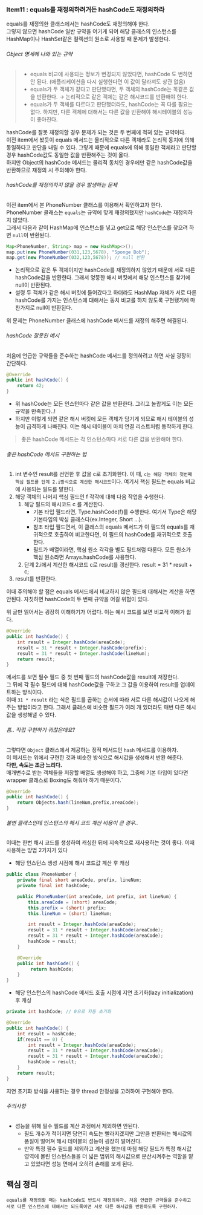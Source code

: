 ### Item11 : equals를 재정의하려거든 hashCode도 재정의하라

equals를 재정의한 클래스에서는 hashCode도 재정의해야 한다.  
그렇지 않으면 hashCode 일반 규약을 어기게 되어 해당 클래스의 인스턴스를
HashMap이나 HashSet같은 컬렉션의 원소로 사용할 때 문제가 발생한다.

###### Object 명세에 나와 있는 규약
>- equals 비교에 사용되는 정보가 변경되지 않았다면, hashCode 도 변하면 안 된다.
(애플리케이션을 다시 실행한다면 이 값이 달라져도 상관 없음)
>- equals가 두 객체가 같다고 판단했다면, 두 객체의 hashCode는 똑같은 값을 반환한다.
→ 논리적으로 같은 객체는 같은 해시코드를 반환해야 한다.
>- equals가 두 객체를 다르다고 판단했더라도, hashCode는 꼭 다를 필요는 없다.
하지만, 다른 객체에 대해서는 다른 값을 반환해야 해시테이블의 성능이 좋아진다.

hashCode를 잘못 재정의할 경우 문제가 되는 것은 두 번째에 적혀 있는 규약이다.  
이전 item에서 봤듯이 equals 메서드는 물리적으로 다른 객체라도 논리적 동치에 의해 동일하다고 판단을 내릴 수 있다.
그렇게 때문에 equals에 의해 동일한 객체라고 판단할 경우 hashCode값도 동일한 값을 반환해주는 것이 옳다.  
하지만 Object의 hashCode 메서드는 물리적 동치인 경우에만 같은 hashCode값을 반환하므로 재정의 시 주의해야 한다.

###### hashCode를 재정의하지 않을 경우 발생하는 문제 
이전 item에서 본 PhoneNumber 클래스를 이용해서 확인하고자 한다.  
PhoneNumber 클래스는 `equals`는 규약에 맞게 재정의했지만
`hashCode`는 재정의하지 않았다.  
그래서 다음과 같이 HashMap에 인스턴스를 넣고 get으로 해당 인스턴스를 찾으려 하면 `null`이 반환된다.
```java
Map<PhoneNumber, String> map = new HashMap<>();
map.put(new PhoneNumber(031,123,5678), "Sponge Bob");
map.get(new PhoneNumber(032,123,5678)); // null 반환
```
- 논리적으로 같은 두 객체이지만 hashCode를 재정의하지 않았기 때문에 서로 다른 hashCode값을 반환한다. 그래서 엉뚱한 해시 버킷에서 해당
인스턴스를 찾기에 null이 반환된다.
- 설령 두 객체가 같은 해시 버킷에 들어갔다고 하더라도 HashMap 자체가 서로 다른 hashCode를 가지는 인스턴스에 대해서는 동치 비교를 하지 않도록 구현됐기에
마찬가지로 null이 반환된다.

위 문제는 PhoneNumber 클래스에 hashCode 메서드를 재정의 해주면 해결된다.

###### hashCode 잘못된 예시
처음에 언급한 규약들을 준수하는 hashCode 메서드를 정의하려고 하면 사실 굉장히 간단하다.
```java
@Override 
public int hashCode() {
    return 42;
}
```
- 위 hashCode는 모든 인스턴마다 같은 값을 반환한다. 그리고 놀랍게도 이는 모든 규약을 만족한다..!  
- 하지만 이렇게 되면 같은 해시 버킷에 모든 객체가 담기게 되므로 해시 테이블의 성능이 급격하게 나빠진다. 이는 해시 테이블이 마치 연결 리스트처럼 동작하게 한다.

> 좋은 hashCode 메서드는 각 인스턴스마다 서로 다른 값을 반환해야 한다.

###### 좋은 hashCode 메서드 구현하는 법
1. int 변수인 result를 선언한 후 값을 c로 초기화한다.
이 때, `c는 해당 객체의 첫번째 핵심 필드를 단계 2.i방식으로 계산한 해시코드`이다.
여기서 핵심 필드는 equals 비교에 사용되는 필드를 말한다.
2. 해당 객체의 나머지 핵심 필드인 f 각각에 대해 다음 작업을 수행한다.
   1. 해당 필드의 해시코드 c 를 계산한다.
      - 기본 타입 필드라면, Type.hashCode(f)를 수행한다. 여기서 Type은 해당 기본타입의 박싱 클래스다(ex.Integer, Short ...).
      - 참조 타입 필드면서, 이 클래스의 equals 메서드가 이 필드의 equals를 재귀적으로 호출하여 비교한다면, 이 필드의 hashCode를 재귀적으로 호출한다.
      - 필드가 배열이라면, 핵심 원소 각각을 별도 필드처럼 다룬다. 모든 원소가 핵심 원소라면 Arrays.hashCode를 사용한다.
   2. 단계 2.i에서 계산한 해시코드 c로 result를 갱신한다.
   result = 31 * result + c;
3. result를 반환한다.

이때 주의해야 할 점은 equals 메서드에서 비교하지 않은 필드에 대해서는 계산을 하면 안된다. 자칫하면 hashCode의 두 번째 규약을 어길 위험이 있다.

위 글만 읽어서는 굉장히 이해하기가 어렵다. 이는 예시 코드를 보면 비교적 이해가 쉽다.
```java
@Override
public int hashCode() {
    int result = Integer.hashCode(areaCode);
    result = 31 * result + Integer.hashCode(prefix);
    result = 31 * result + Integer.hashCode(lineNum);
    return result;
}
```
메서드를 보면 필수 필드 중 첫 번째 필드의 hashCode값을 result에 저장한다.  
그 뒤에 각 필수 필드에 대해 hashCode값을 구하고
그 값을 이용하여 result를 업데이트하는 방식이다.  
이때 `31 * result` 라는 식은 필드를 곱하는 순서에 따라 서로 다른 해시값이 나오게 해주는 방법이라고 한다.
그래서 클래스에 비슷한 필드가 여러 개 있더라도 매번 다른 해시값을 생성해낼 수 있다.

###### 흠.. 직접 구현하기 귀찮은데요?
그렇다면 `Object` 클래스에서 제공하는 정적 메서드인 `hash` 메서드를 이용하자.  
이 메서드는 위에서 구현한 것과 비슷한 방식으로 해시값을 생성해서 반환 해준다.  
**다만, 속도는 조금 느리다.**  
매개변수로 받는 객체들을 저장할 배열도 생성해야 하고, 그중에 기본 타입이 있다면 wrapper 클래스로 Boxing도 해줘야 하기 때문이다.`
```java
@Override
public int hashCode() {
    return Objects.hash(lineNum,prefix,areaCode);
}
```

###### 불변 클래스인데 인스턴스의 해시 코드 계산 비용이 큰 경우..
이때는 한번 해시 코드를 생성하여 캐싱한 뒤에 지속적으로 재사용하는 것이 좋다. 이때 사용하는 방법 2가지가 있다
- 해당 인스턴스 생성 시점에 해시 코드값 계산 후 캐싱
```java
public class PhoneNumber {
    private final short areaCode, prefix, lineNum;
    private final int hashCode;

    public PhoneNumber(int areaCode, int prefix, int lineNum) {
        this.areaCode = (short) areaCode;
        this.prefix = (short) prefix;
        this.lineNum = (short) lineNum;

        int result = Integer.hashCode(areaCode);
        result = 31 * result + Integer.hashCode(areaCode);
        result = 31 * result + Integer.hashCode(areaCode);
        hashCode = result;
    }

    @Override
    public int hashCode() {
         return hashCode;
    }
}
```
- 해당 인스턴스의 hashCode 메서드 호출 시점에 지연 초기화(lazy initialization) 후 캐싱
```java
private int hashCode; // 0으로 자동 초기화

@Override
public int hashCode() {
    int result = hashCode;
    if(result == 0) {
        int result = Integer.hashCode(areaCode);
        result = 31 * result + Integer.hashCode(areaCode);
        result = 31 * result + Integer.hashCode(areaCode);
        hashCode = result;
    }
    return result;
}
```
지연 초기화 방식을 사용하는 경우 thread 안정성을 고려하여 구현해야 한다.

###### 주의사항
- 성능을 위해 필수 필드를 계산 과정에서 제외하면 안된다.
  - 필드 개수가 적어지면 당연히 속도는 빨라지겠지만 그만큼 반환되는 해시값의 품질이 떨어져 해시 테이블의 성능이 굉장히 떨어진다.
  - 만약 특정 필수 필드를 제외하고 계산을 했는데 마침 해당 필드가 특정 해시값 영역에 몰린 인스턴스들을 더 넓은 범위의 해시값으로 분산시켜주는 역할을 맡고 있었다면
  성능 면에서 오히려 손해를 보게 된다.

## 핵심 정리
    equals를 재정의할 때는 hashCode도 반드시 재정의하자. 처음 언급한 규약들을 준수하고  
    서로 다른 인스턴스에 대해서는 되도록이면 서로 다른 해시값을 반환하도록 구현하자.